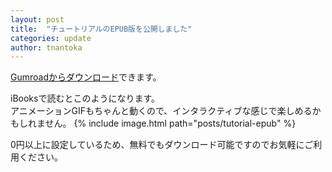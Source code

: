 ```yaml
---
layout: post
title:  "チュートリアルのEPUB版を公開しました"
categories: update 
author: tnantoka
---
```


[Gumroadからダウンロード](https://gum.co/sj-tutorial)できます。

iBooksで読むとこのようになります。  
アニメーションGIFもちゃんと動くので、インタラクティブな感じで楽しめるかもしれません。
{% include image.html path="posts/tutorial-epub" %}

0円以上に設定しているため、無料でもダウンロード可能ですのでお気軽にご利用ください。

